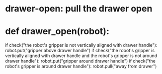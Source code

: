 # drawer-open: pull the drawer open
# def drawer_open(robot):
if check("the robot's gripper is not vertically aligned with drawer handle"):
    robot.put("gripper above drawer handle")
if check("the robot's gripper is vertically aligned with drawer handle and the robot's gripper is not around drawer handle"):
    robot.put("gripper around drawer handle")
if check("the robot's gripper is around drawer handle"):
    robot.pull("away from drawer")